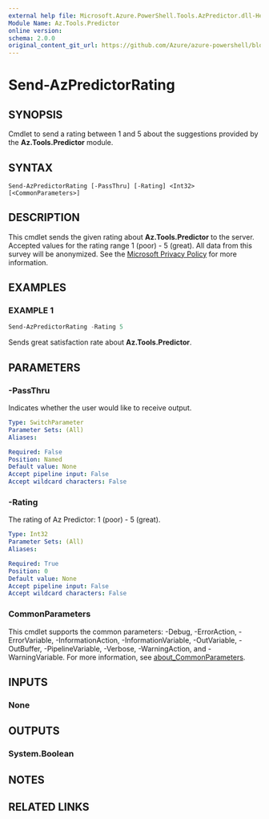 ```yaml
---
external help file: Microsoft.Azure.PowerShell.Tools.AzPredictor.dll-Help.xml
Module Name: Az.Tools.Predictor
online version:
schema: 2.0.0
original_content_git_url: https://github.com/Azure/azure-powershell/blob/main/tools/Az.Tools.Predictor/help/Send-AzPredictorRating.md
---
```


# Send-AzPredictorRating

## SYNOPSIS
Cmdlet to send a rating between 1 and 5 about the suggestions provided by the **Az.Tools.Predictor**
module.

## SYNTAX

```
Send-AzPredictorRating [-PassThru] [-Rating] <Int32> [<CommonParameters>]
```

## DESCRIPTION

This cmdlet sends the given rating about **Az.Tools.Predictor** to the server. Accepted values for
the rating range 1 (poor) - 5 (great). All data from this survey will be anonymized. See the
[Microsoft Privacy Policy](https://privacy.microsoft.com/) for more information.

## EXAMPLES

### EXAMPLE 1

```powershell
Send-AzPredictorRating -Rating 5
```

Sends great satisfaction rate about **Az.Tools.Predictor**.

## PARAMETERS

### -PassThru

Indicates whether the user would like to receive output.

```yaml
Type: SwitchParameter
Parameter Sets: (All)
Aliases:

Required: False
Position: Named
Default value: None
Accept pipeline input: False
Accept wildcard characters: False
```

### -Rating

The rating of Az Predictor: 1 (poor) - 5 (great).

```yaml
Type: Int32
Parameter Sets: (All)
Aliases:

Required: True
Position: 0
Default value: None
Accept pipeline input: False
Accept wildcard characters: False
```

### CommonParameters

This cmdlet supports the common parameters: -Debug, -ErrorAction, -ErrorVariable,
-InformationAction, -InformationVariable, -OutVariable, -OutBuffer, -PipelineVariable, -Verbose,
-WarningAction, and -WarningVariable. For more information, see
[about_CommonParameters](http://go.microsoft.com/fwlink/?LinkID=113216).

## INPUTS

### None

## OUTPUTS

### System.Boolean

## NOTES

## RELATED LINKS
